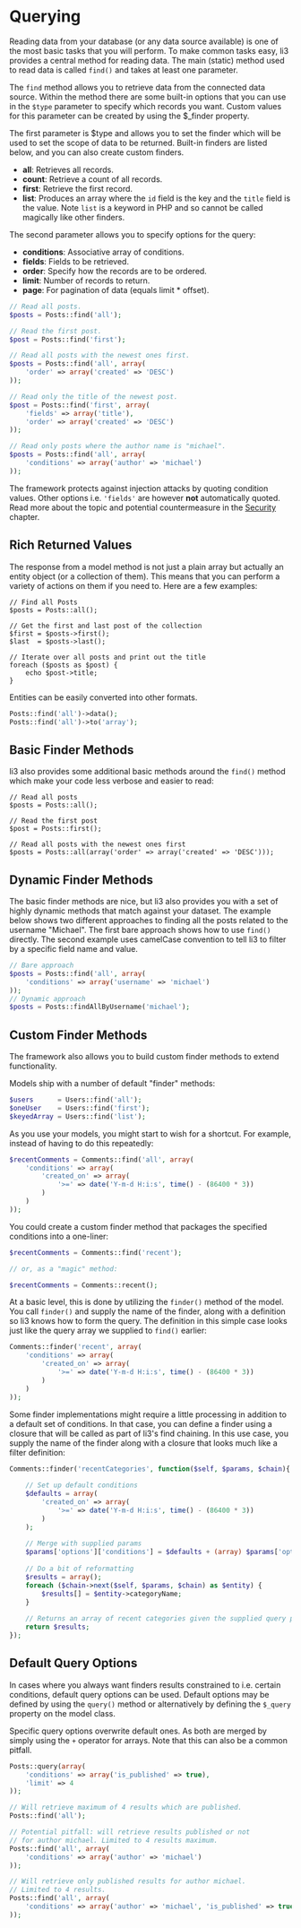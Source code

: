 # Querying 

Reading data from your database (or any data source available) is one of the most basic tasks that you will perform. To make common tasks easy, li3 provides a central method for reading data. The main (static) method used to read data is called `find()` and takes at least one parameter.

The `find` method allows you to retrieve data from the connected data source. Within the method there are some built-in options that you can use in the `$type` parameter to specify which records you want. Custom values for this parameter can be created by using the $_finder property.

The first parameter is $type and allows you to set the finder which will be used to set the scope of data to be returned.  Built-in finders are listed below, and you can also create custom finders.

* **all**: Retrieves all records.
* **count**: Retrieve a count of all records.
* **first**: Retrieve the first record.
* **list**: Produces an array where the `id` field is the key and the `title` field is the value. Note `list` is a keyword in PHP and so cannot be called magically like other finders.

The second parameter allows you to specify options for the query:

* **conditions**: Associative array of conditions.  
* **fields**: Fields to be retrieved.
* **order**: Specify how the records are to be ordered.
* **limit**: Number of records to return.
* **page**: For pagination of data (equals limit * offset).

```php
// Read all posts.
$posts = Posts::find('all');

// Read the first post.
$post = Posts::find('first');

// Read all posts with the newest ones first.
$posts = Posts::find('all', array(
	'order' => array('created' => 'DESC')
));

// Read only the title of the newest post.
$post = Posts::find('first', array(
	'fields' => array('title'),
	'order' => array('created' => 'DESC')
));

// Read only posts where the author name is "michael".
$posts = Posts::find('all', array(
	'conditions' => array('author' => 'michael')
));
```

<div class="note note-caution">
	The framework protects against injection attacks by quoting
	condition values. Other options i.e. <code>'fields'</code> are
	however <strong>not</strong> automatically quoted. Read more about the topic 
	and potential countermeasure in the <a href="../security">Security</a> chapter.
</div>

## Rich Returned Values

The response from a model method is not just a plain array but actually an entity object (or a collection of them). This means that you can perform a variety of actions on them if you need to. Here are a few examples:

```
// Find all Posts
$posts = Posts::all();

// Get the first and last post of the collection
$first = $posts->first();
$last  = $posts->last();

// Iterate over all posts and print out the title
foreach ($posts as $post) {
	echo $post->title;
}
```

Entities can be easily converted into other formats.

```php
Posts::find('all')->data();
Posts::find('all')->to('array');
```

## Basic Finder Methods

li3 also provides some additional basic methods around the `find()` method which make your code less verbose and easier to read:

```
// Read all posts
$posts = Posts::all();

// Read the first post
$post = Posts::first();

// Read all posts with the newest ones first
$posts = Posts::all(array('order' => array('created' => 'DESC')));
```

## Dynamic Finder Methods

The basic finder methods are nice, but li3 also provides you with a set of highly dynamic methods that match against your dataset. The example below shows two different approaches to finding all the posts related to the username "Michael". The first bare approach shows how to use `find()` directly. The second example uses camelCase convention to tell li3 to filter by a specific field name and value.

```php
// Bare approach
$posts = Posts::find('all', array(
	'conditions' => array('username' => 'michael')
));
// Dynamic approach
$posts = Posts::findAllByUsername('michael');
```

## Custom Finder Methods

The framework also allows you to build custom finder methods to extend functionality.  

Models ship with a number of default "finder" methods:

```php
$users      = Users::find('all');
$oneUser    = Users::find('first');
$keyedArray = Users::find('list');
```

As you use your models, you might start to wish for a shortcut. For example, instead of having to do this repeatedly:

```php
$recentComments = Comments::find('all', array(
	'conditions' => array(
		'created_on' => array(
			'>=' => date('Y-m-d H:i:s', time() - (86400 * 3))
		)
	)
));
```

You could create a custom finder method that packages the specified conditions into a one-liner:

```php
$recentComments = Comments::find('recent');

// or, as a "magic" method:

$recentComments = Comments::recent();
```

At a basic level, this is done by utilizing the `finder()` method of the model. You call `finder()` and supply the name of the finder, along with a definition so li3 knows how to form the query. The definition in this simple case looks just like the query array we supplied to `find()` earlier:

```php
Comments::finder('recent', array(
	'conditions' => array(
		'created_on' => array(
			'>=' => date('Y-m-d H:i:s', time() - (86400 * 3))
		)
	)
));
```

Some finder implementations might require a little processing in addition to a default set
of conditions. In that case, you can define a finder using a closure that will be called
as part of li3's find chaining. In this use case, you supply the name of the finder along
with a closure that looks much like a filter definition:

```php
Comments::finder('recentCategories', function($self, $params, $chain){
	
	// Set up default conditions
	$defaults = array(
		'created_on' => array(
			'>=' => date('Y-m-d H:i:s', time() - (86400 * 3))
		)
	);
	
	// Merge with supplied params
	$params['options']['conditions'] = $defaults + (array) $params['options']['conditions'];
	
	// Do a bit of reformatting
	$results = array();
	foreach ($chain->next($self, $params, $chain) as $entity) {
		$results[] = $entity->categoryName;
	}
	
	// Returns an array of recent categories given the supplied query params.
	return $results;
});
```

## Default Query Options

In cases where you always want finders results constrained to i.e. certain conditions, default query options can be used. Default options may be defined by using the `query()` method or alternatively by defining the `$_query` property on the model class.

Specific query options overwrite default ones. As both are merged by simply using the `+` operator for arrays. Note that this can also be a common pitfall.

```php
Posts::query(array(
	'conditions' => array('is_published' => true),
	'limit' => 4
));

// Will retrieve maximum of 4 results which are published.
Posts::find('all');

// Potential pitfall: will retrieve results published or not 
// for author michael. Limited to 4 results maximum.
Posts::find('all', array(
	'conditions' => array('author' => 'michael')			
));

// Will retrieve only published results for author michael.
// Limited to 4 results.
Posts::find('all', array(
	'conditions' => array('author' => 'michael', 'is_published' => true)
));
```


